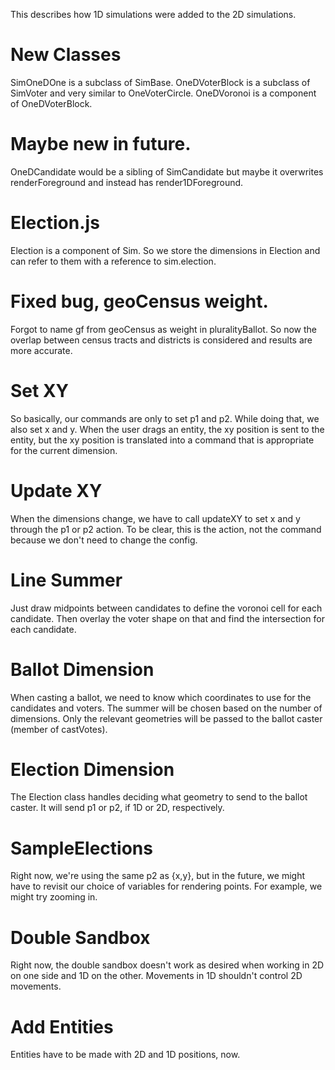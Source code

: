 This describes how 1D simulations were added to the 2D simulations.

# New Classes
SimOneDOne is a subclass of SimBase.
OneDVoterBlock is a subclass of SimVoter and very similar to OneVoterCircle.
OneDVoronoi is a component of OneDVoterBlock.

# Maybe new in future.
OneDCandidate would be a sibling of SimCandidate but maybe it overwrites renderForeground and instead has render1DForeground.

# Election.js
Election is a component of Sim. So we store the dimensions in Election and can refer to them with a reference to sim.election.

# Fixed bug, geoCensus weight.
Forgot to name gf from geoCensus as weight in pluralityBallot. So now the overlap between census tracts and districts is considered and results are more accurate.

# Set XY
So basically, our commands are only to set p1 and p2. While doing that, we also set x and y. When the user drags an entity, the xy position is sent to the entity, but the xy position is translated into a command that is appropriate for the current dimension.

# Update XY
When the dimensions change, we have to call updateXY to set x and y through the p1 or p2 action. To be clear, this is the action, not the command because we don't need to change the config.

# Line Summer
Just draw midpoints between candidates to define the voronoi cell for each candidate. Then overlay the voter shape on that and find the intersection for each candidate.

# Ballot Dimension
When casting a ballot, we need to know which coordinates to use for the candidates and voters. The summer will be chosen based on the number of dimensions. Only the relevant geometries will be passed to the ballot caster (member of castVotes).

# Election Dimension
The Election class handles deciding what geometry to send to the ballot caster. It will send p1 or p2, if 1D or 2D, respectively.

# SampleElections
Right now, we're using the same p2 as {x,y}, but in the future, we might have to revisit our choice of variables for rendering points. For example, we might try zooming in.

# Double Sandbox
Right now, the double sandbox doesn't work as desired when working in 2D on one side and 1D on the other. Movements in 1D shouldn't control 2D movements.

# Add Entities
Entities have to be made with 2D and 1D positions, now.